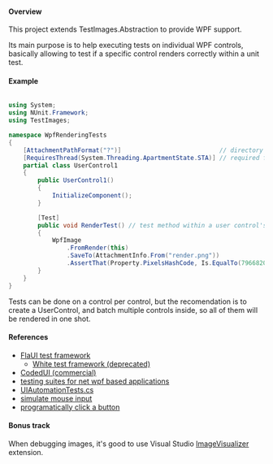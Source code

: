 ﻿
#### Overview

This project extends TestImages.Abstraction to provide WPF support.

Its main purpose is to help executing tests on individual WPF controls, basically
allowing to test if a specific control renders correctly within a unit test.

#### Example

```c#

using System;
using NUnit.Framework;
using TestImages;

namespace WpfRenderingTests
{
    [AttachmentPathFormat("?")]                           // directory attachments per test
    [RequiresThread(System.Threading.ApartmentState.STA)] // required for WPF rendering
    partial class UserControl1
    {
        public UserControl1()
        {
            InitializeComponent();
        }

        [Test]        
        public void RenderTest() // test method within a user control's partial class
        {
            WpfImage
                .FromRender(this)                                           // renders this WPF control to a bitmap.
                .SaveTo(AttachmentInfo.From("render.png"))                  // saves the bitmap as a test attachment.                
                .AssertThat(Property.PixelsHashCode, Is.EqualTo(79668204)); // Asserts that the rendered bitmap has the right hash code. 
        }
    }
}

```

Tests can be done on a control per control, but the recomendation is to create
a UserControl, and batch multiple controls inside, so all of them will be rendered in one shot.


#### References

- [FlaUI test framework](https://github.com/FlaUI/FlaUI)
  - [White test framework (deprecated)](https://github.com/TestStack/White)
- [CodedUI (commercial)](https://docs.microsoft.com/en-us/visualstudio/test/use-ui-automation-to-test-your-code?view=vs-2022)
- [testing suites for net wpf based applications](https://stackoverflow.com/questions/3234980/testing-suites-for-net-wpf-based-applications)
- [UIAutomationTests.cs](https://github.com/microsoft/TestApi/blob/master/Development/Samples/NUnit/Tests/UIAutomationTests.cs)
- [simulate mouse input](https://social.msdn.microsoft.com/Forums/vstudio/en-US/0555c1ea-5b0f-4c5e-863c-b54eb510ad40/simulate-mouse-entermoveleave-on-wpf-control-without-real-mouse-usage?forum=wpf)
- [programatically click a button](https://joshsmithonwpf.wordpress.com/2007/03/09/how-to-programmatically-click-a-button/)

#### Bonus track

When debugging images, it's good to use Visual Studio [ImageVisualizer](https://github.com/aberus/ImageVisualizer) extension.


